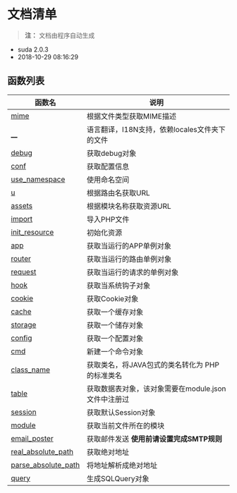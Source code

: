 # 文档清单

> **注：** 文档由程序自动生成

- suda 2.0.3 
- 2018-10-29 08:16:29

## 函数列表 
| 函数名 | 说明 |
|------|-----|  
| [mime](mime.md) |  根据文件类型获取MIME描述  |
| [__](__.md) |  语言翻译，I18N支持，依赖locales文件夹下的文件  |
| [debug](debug.md) |  获取debug对象  |
| [conf](conf.md) |  获取配置信息  |
| [use_namespace](use_namespace.md) |  使用命名空间  |
| [u](u.md) |  根据路由名获取URL  |
| [assets](assets.md) |  根据模块名称获取资源URL  |
| [import](import.md) |  导入PHP文件  |
| [init_resource](init_resource.md) |  初始化资源  |
| [app](app.md) |  获取当运行的APP单例对象  |
| [router](router.md) |  获取当运行的路由单例对象  |
| [request](request.md) |  获取当运行的请求的单例对象  |
| [hook](hook.md) |  获取当系统钩子对象  |
| [cookie](cookie.md) |  获取Cookie对象  |
| [cache](cache.md) |  获取一个缓存对象  |
| [storage](storage.md) |  获取一个储存对象  |
| [config](config.md) |  获取一个配置对象  |
| [cmd](cmd.md) |  新建一个命令对象  |
| [class_name](class_name.md) |  获取类名，将JAVA包式的类名转化为 PHP的标准类名  |
| [table](table.md) |  获取数据表对象，该对象需要在module.json文件中注册过  |
| [session](session.md) |  获取默认Session对象  |
| [module](module.md) |  获取当前文件所在的模块  |
| [email_poster](email_poster.md) |  获取邮件发送 **使用前请设置完成SMTP规则**  |
| [real_absolute_path](real_absolute_path.md) |  获取绝对地址  |
| [parse_absolute_path](parse_absolute_path.md) |  将地址解析成绝对地址  |
| [query](query.md) |  生成SQLQuery对象  |